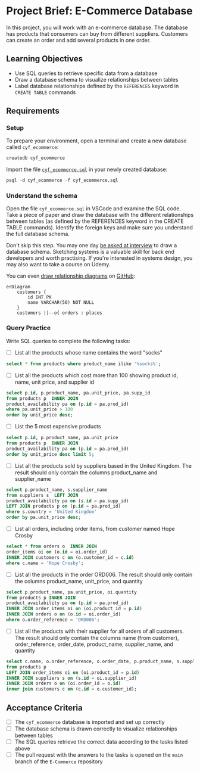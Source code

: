 # Project Brief: E-Commerce Database

In this project, you will work with an e-commerce database. The database has products that consumers can buy from different suppliers. Customers can create an order and add several products in one order.

## Learning Objectives

- Use SQL queries to retrieve specific data from a database
- Draw a database schema to visualize relationships between tables
- Label database relationships defined by the `REFERENCES` keyword in `CREATE TABLE` commands

## Requirements

### Setup

To prepare your environment, open a terminal and create a new database called `cyf_ecommerce`:

```sql
createdb cyf_ecommerce
```

Import the file [`cyf_ecommerce.sql`](./cyf_ecommerce.sql) in your newly created database:

```sql
psql -d cyf_ecommerce -f cyf_ecommerce.sql
```

### Understand the schema

Open the file `cyf_ecommerce.sql` in VSCode and examine the SQL code. Take a piece of paper and draw the database with the different relationships between tables (as defined by the REFERENCES keyword in the CREATE TABLE commands). Identify the foreign keys and make sure you understand the full database schema.

Don't skip this step. You may one day [be asked at interview](https://monzo.com/blog/2022/03/23/demystifying-the-backend-engineering-interview-process) to draw a database schema. Sketching systems is a valuable skill for back end developers and worth practising. If you're interested in systems design, you may also want to take a course on Udemy.

You can even [draw relationship diagrams](https://mermaid.js.org/syntax/entityRelationshipDiagram.html) on [GitHub](https://docs.github.com/en/get-started/writing-on-github/working-with-advanced-formatting/creating-diagrams):

```mermaid
erDiagram
    customers {
        id INT PK
        name VARCHAR(50) NOT NULL
    }
    customers ||--o{ orders : places
```

### Query Practice

Write SQL queries to complete the following tasks:

- [ ] List all the products whose name contains the word "socks"

```sql
select * from products where product_name ilike '%socks%';
```

- [ ] List all the products which cost more than 100 showing product id, name, unit price, and supplier id

```sql
select p.id, p.product_name, pa.unit_price, pa.supp_id
from products p  INNER JOIN
product_availability pa on (p.id = pa.prod_id)
where pa.unit_price > 100
order by unit_price desc;
```

- [ ] List the 5 most expensive products

```sql
select p.id, p.product_name, pa.unit_price
from products p  INNER JOIN
product_availability pa on (p.id = pa.prod_id)
order by unit_price desc limit 5;
```

- [ ] List all the products sold by suppliers based in the United Kingdom. The result should only contain the columns product_name and supplier_name


```sql
select p.product_name, s.supplier_name
from suppliers s  LEFT JOIN
product_availability pa on (s.id = pa.supp_id)
LEFT JOIN products p on (p.id = pa.prod_id)
where s.country = 'United Kingdom'
order by pa.unit_price desc;
```


- [ ] List all orders, including order items, from customer named Hope Crosby
```sql
select * from orders o  INNER JOIN
order_items oi on (o.id = oi.order_id)
INNER JOIN customers c on (o.customer_id = c.id)
where c.name = 'Hope Crosby';
```
- [ ] List all the products in the order ORD006. The result should only contain the columns product_name, unit_price, and quantity

```sql
select p.product_name, pa.unit_price, oi.quantity
from products p INNER JOIN
product_availability pa on (p.id = pa.prod_id)
INNER JOIN order_items oi on (oi.product_id = p.id)
INNER JOIN orders o on (o.id = oi.order_id)
where o.order_reference = 'ORD006';

```

- [ ] List all the products with their supplier for all orders of all customers. The result should only contain the columns name (from customer), order_reference, order_date, product_name, supplier_name, and quantity

```sql
select c.name, o.order_reference, o.order_date, p.product_name, s.supplier_name, oi.quantity
from products p 
LEFT JOIN order_items oi on (oi.product_id = p.id)
INNER JOIN suppliers s on (s.id = oi.supplier_id)
INNER JOIN orders o on (oi.order_id = o.id)
inner join customers c on (c.id = o.customer_id);
```

## Acceptance Criteria

- [ ] The `cyf_ecommerce` database is imported and set up correctly
- [ ] The database schema is drawn correctly to visualize relationships between tables
- [ ] The SQL queries retrieve the correct data according to the tasks listed above
- [ ] The pull request with the answers to the tasks is opened on the `main` branch of the `E-Commerce` repository
